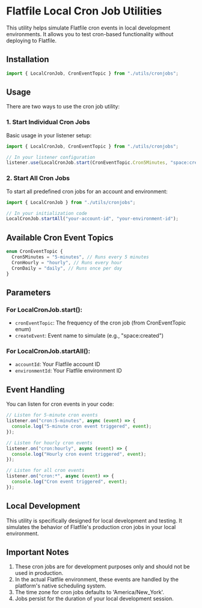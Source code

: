 # Flatfile Local Cron Job Utilities

This utility helps simulate Flatfile cron events in local development environments. It allows you to test cron-based functionality without deploying to Flatfile.

## Installation

```typescript
import { LocalCronJob, CronEventTopic } from "./utils/cronjobs";
```

## Usage

There are two ways to use the cron job utility:

### 1. Start Individual Cron Jobs

Basic usage in your listener setup:

```typescript
import { LocalCronJob, CronEventTopic } from "./utils/cronjobs";

// In your listener configuration
listener.use(LocalCronJob.start(CronEventTopic.Cron5Minutes, "space:created"));
```

### 2. Start All Cron Jobs

To start all predefined cron jobs for an account and environment:

```typescript
import { LocalCronJob } from "./utils/cronjobs";

// In your initialization code
LocalCronJob.startAll("your-account-id", "your-environment-id");
```

## Available Cron Event Topics

```typescript
enum CronEventTopic {
  Cron5Minutes = "5-minutes", // Runs every 5 minutes
  CronHourly = "hourly", // Runs every hour
  CronDaily = "daily", // Runs once per day
}
```

## Parameters

### For LocalCronJob.start():

- `cronEventTopic`: The frequency of the cron job (from CronEventTopic enum)
- `createEvent`: Event name to simulate (e.g., "space:created")

### For LocalCronJob.startAll():

- `accountId`: Your Flatfile account ID
- `environmentId`: Your Flatfile environment ID

## Event Handling

You can listen for cron events in your code:

```typescript
// Listen for 5-minute cron events
listener.on("cron:5-minutes", async (event) => {
  console.log("5-minute cron event triggered", event);
});

// Listen for hourly cron events
listener.on("cron:hourly", async (event) => {
  console.log("Hourly cron event triggered", event);
});

// Listen for all cron events
listener.on("cron:*", async (event) => {
  console.log("Cron event triggered", event);
});
```

## Local Development

This utility is specifically designed for local development and testing. It simulates the behavior of Flatfile's production cron jobs in your local environment.

## Important Notes

1. These cron jobs are for development purposes only and should not be used in production.
2. In the actual Flatfile environment, these events are handled by the platform's native scheduling system.
3. The time zone for cron jobs defaults to 'America/New_York'.
4. Jobs persist for the duration of your local development session.
